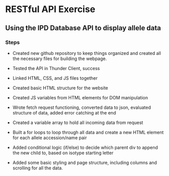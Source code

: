 # RESTful API Exercise
## Using the IPD Database API to display allele data

### Steps

* Created new github repository to keep things organized and created all the necessary files for building the webpage.

* Tested the API in Thunder Client, success

* Linked HTML, CSS, and JS files together

* Created basic HTML structure for the website

* Created JS variables from HTML elements for DOM manipulation

* Wrote fetch request functioning, converted data to json, evaluated structure of data, added error catching at the end

* Created a variable array to hold all incoming data from request

* Built a for loops to loop through all data and create a new HTML element for each allele accession/name pair

* Added conditional logic (if/else) to decide which parent div to append the new child to, based on isotype starting letter

* Added some basic styling and page structure, including columns and scrolling for all the data.